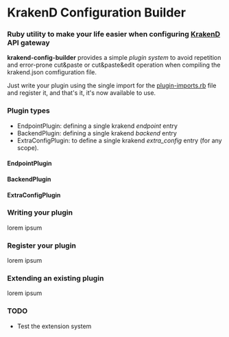 # KrakenD Configuration Builder
### Ruby utility to make your life easier when configuring [KrakenD](https://www.krakend.io/) API gateway

__krakend-config-builder__ provides a simple _plugin system_ to avoid repetition and error-prone cut&paste or cut&paste&edit operation when compiling the krakend.json comfiguration file.

Just write your plugin using the single import for the [plugin-imports.rb](https://github.com/BarcoMasile/krakend-config-builder/blob/master/shared/plugin-imports.rb) file and register it, and that's it, it's now available to use.

### Plugin types
- EndpointPlugin: defining a single krakend _endpoint_ entry
- BackendPlugin: defining a single krakend _backend_ entry
- ExtraConfigPlugin: to define a single krakend _extra_config_ entry (for any scope).

#### EndpointPlugin

#### BackendPlugin

#### ExtraConfigPlugin

### Writing your plugin
lorem ipsum

### Register your plugin
lorem ipsum

### Extending an existing plugin
lorem ipsum

### TODO
- Test the extension system
